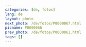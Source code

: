 ```yaml
---
categories: [de, fotos]
lang: de
layout: photo
next_photo: /de/fotos/P0000067.html
picname: P0000066
prev_photo: /de/fotos/P0000061.html
tags: []
---
```

